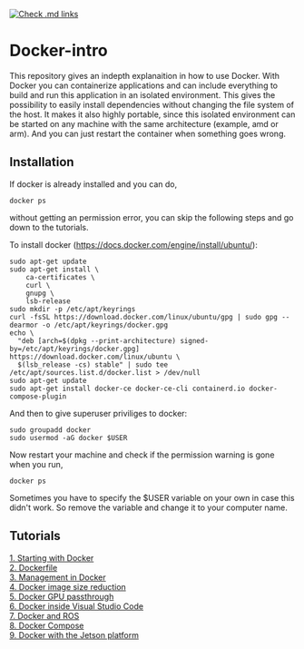 <!-- markdown-link-check-disable -->

[![Check .md links](https://github.com/R2CLab/docker_intro/actions/workflows/link_checker.yml/badge.svg?branch=master)](https://github.com/R2CLab/docker_intro/actions/workflows/link_checker.yml)

<!-- markdown-link-check-enable -->


# Docker-intro


This repository gives an indepth explanaition in how to use Docker. With Docker you can containerize applications and can include everything to build and run this application in an isolated environment. This gives the possibility to easily install dependencies without changing the file system of the host. It makes it also highly portable, since this isolated environment can be started on any machine with the same architecture (example, amd or arm). And you can just restart the container when something goes wrong.


## Installation


If docker is already installed and you can do,
```
docker ps
```
without getting an permission error, you can skip the following steps and go down to the tutorials.

To install docker (https://docs.docker.com/engine/install/ubuntu/):
```
sudo apt-get update
sudo apt-get install \
    ca-certificates \
    curl \
    gnupg \
    lsb-release
sudo mkdir -p /etc/apt/keyrings
curl -fsSL https://download.docker.com/linux/ubuntu/gpg | sudo gpg --dearmor -o /etc/apt/keyrings/docker.gpg
echo \
  "deb [arch=$(dpkg --print-architecture) signed-by=/etc/apt/keyrings/docker.gpg] https://download.docker.com/linux/ubuntu \
  $(lsb_release -cs) stable" | sudo tee /etc/apt/sources.list.d/docker.list > /dev/null
sudo apt-get update
sudo apt-get install docker-ce docker-ce-cli containerd.io docker-compose-plugin
```
And then to give superuser priviliges to docker:
```
sudo groupadd docker
sudo usermod -aG docker $USER
```
Now restart your machine and check if the permission warning is gone when you run,
```
docker ps
```
Sometimes you have to specify the $USER variable on your own in case this didn't work. So remove the variable and change it to your computer name.

## Tutorials

[1. Starting with Docker](docs/docker_starting.md)  
[2. Dockerfile](docs/docker_dockerfile.md)  
[3. Management in Docker](docs/docker_management.md)  
[4. Docker image size reduction](docs/docker_sizereduction.md)  
[5. Docker GPU passthrough](docs/docker_gpu_passthrough.md)  
[6. Docker inside Visual Studio Code](docs/docker_vscode.md)  
[7. Docker and ROS](docs/docker_ros.md)  
[8. Docker Compose](docs/docker_compose.md)  
[9. Docker with the Jetson platform](docs/docker_jetson.md)  









